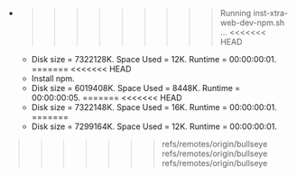 * >>>>>>>>> Running inst-xtra-web-dev-npm.sh ...
<<<<<<< HEAD
  * Disk size = 7322128K. Space Used = 12K. Runtime = 00:00:00:01.
=======
<<<<<<< HEAD
  * Install npm.
  * Disk size = 6019408K. Space Used = 8448K. Runtime = 00:00:00:05.
=======
<<<<<<< HEAD
  * Disk size = 7322148K. Space Used = 16K. Runtime = 00:00:00:01.
=======
  * Disk size = 7299164K. Space Used = 12K. Runtime = 00:00:00:01.
>>>>>>> refs/remotes/origin/bullseye
>>>>>>> refs/remotes/origin/bullseye
>>>>>>> refs/remotes/origin/bullseye
